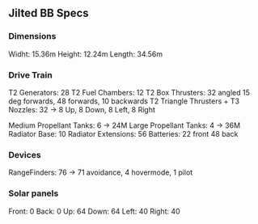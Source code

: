 ## Jilted BB Specs



### Dimensions

Widht:  15.36m
Height: 12.24m
Length: 34.56m

### Drive Train
T2 Generators:    28
T2 Fuel Chambers: 12
T2 Box Thrusters: 32 angled 15 deg forwards, 48 forwards, 10 backwards
T2 Triangle Thrusters + T3 Nozzles: 32 -> 8 Up, 8 Down, 8 Left, 8 Right

Medium Propellant Tanks: 6 -> 24M
Large Propellant Tanks:  4 -> 36M
Radiator Base:          10
Radiator Extensions:    56
Batteries:  22 front  48 back 

### Devices
RangeFinders: 76 -> 71 avoidance, 4 hovermode, 1 pilot

### Solar panels
Front: 0  Back: 0
Up: 64    Down: 64
Left: 40  Right: 40


